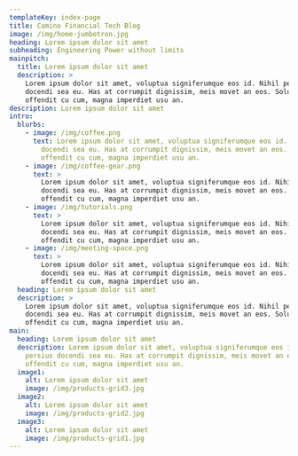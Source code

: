 ```yaml
---
templateKey: index-page
title: Camino Financial Tech Blog
image: /img/home-jumbotron.jpg
heading: Lorem ipsum dolor sit amet
subheading: Engineering Power without limits
mainpitch:
  title: Lorem ipsum dolor sit amet
  description: >
    Lorem ipsum dolor sit amet, voluptua signiferumque eos id. Nihil persius
    docendi sea eu. Has at corrumpit dignissim, meis movet an eos. Solum
    offendit cu cum, magna imperdiet usu an.
description: Lorem ipsum dolor sit amet
intro:
  blurbs:
    - image: /img/coffee.png
      text: Lorem ipsum dolor sit amet, voluptua signiferumque eos id. Nihil persius
        docendi sea eu. Has at corrumpit dignissim, meis movet an eos. Solum
        offendit cu cum, magna imperdiet usu an.
    - image: /img/coffee-gear.png
      text: >
        Lorem ipsum dolor sit amet, voluptua signiferumque eos id. Nihil persius
        docendi sea eu. Has at corrumpit dignissim, meis movet an eos. Solum
        offendit cu cum, magna imperdiet usu an.
    - image: /img/tutorials.png
      text: >
        Lorem ipsum dolor sit amet, voluptua signiferumque eos id. Nihil persius
        docendi sea eu. Has at corrumpit dignissim, meis movet an eos. Solum
        offendit cu cum, magna imperdiet usu an.
    - image: /img/meeting-space.png
      text: >
        Lorem ipsum dolor sit amet, voluptua signiferumque eos id. Nihil persius
        docendi sea eu. Has at corrumpit dignissim, meis movet an eos. Solum
        offendit cu cum, magna imperdiet usu an.
  heading: Lorem ipsum dolor sit amet
  description: >
    Lorem ipsum dolor sit amet, voluptua signiferumque eos id. Nihil persius
    docendi sea eu. Has at corrumpit dignissim, meis movet an eos. Solum
    offendit cu cum, magna imperdiet usu an.
main:
  heading: Lorem ipsum dolor sit amet
  description: Lorem ipsum dolor sit amet, voluptua signiferumque eos id. Nihil
    persius docendi sea eu. Has at corrumpit dignissim, meis movet an eos. Solum
    offendit cu cum, magna imperdiet usu an.
  image1:
    alt: Lorem ipsum dolor sit amet
    image: /img/products-grid3.jpg
  image2:
    alt: Lorem ipsum dolor sit amet
    image: /img/products-grid2.jpg
  image3:
    alt: Lorem ipsum dolor sit amet
    image: /img/products-grid1.jpg
---
```

